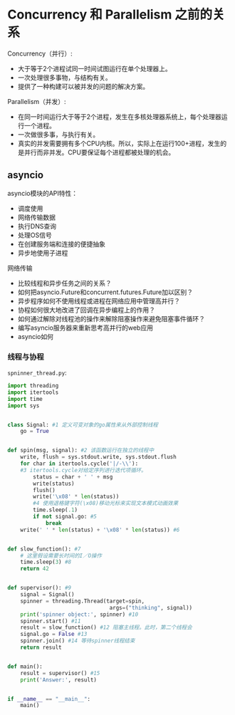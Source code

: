 # Concurrency 和 Parallelism 之前的关系

Concurrency（并行）:

- 大于等于2个进程试同一时间试图运行在单个处理器上。
- 一次处理很多事物，与结构有关。
- 提供了一种构建可以被并发的问题的解决方案。

Parallelism（并发）:

- 在同一时间运行大于等于2个进程，发生在多核处理器系统上，每个处理器运行一个进程。
- 一次做很多事，与执行有关。
- 真实的并发需要拥有多个CPU内核。所以，实际上在运行100+进程，发生的是并行而非并发。CPU要保证每个进程都被处理的机会。

## asyncio

asyncio模块的API特性：

- 调度使用
- 网络传输数据
- 执行DNS查询
- 处理OS信号
- 在创建服务端和连接的便捷抽象
- 异步地使用子进程

网络传输

- 比较线程和异步任务之间的关系？
- 如何把asyncio.Future和concurrent.futures.Future加以区别？
- 异步程序如何不使用线程或进程在网络应用中管理高并行？
- 协程如何很大地改进了回调在异步编程上的作用？
- 如何通过解除对线程池的操作来解除阻塞操作来避免阻塞事件循环？
- 编写asyncio服务器来重新思考高并行的web应用
- asyncio如何

### 线程与协程

`spninner_thread.py`:

```python
import threading
import itertools
import time
import sys


class Signal: #1 定义可变对象的go属性来从外部控制线程
    go = True


def spin(msg, signal): #2 该函数运行在独立的线程中
    write, flush = sys.stdout.write, sys.stdout.flush
    for char in itertools.cycle('|/-\\'):
    #3 itertools.cycle对给定序列进行迭代项循环。
        status = char + ' ' + msg
        write(status)
        flush()
        write('\x08' * len(status)) 
        #4 使用退格键字符(\x08)移动光标来实现文本模式动画效果
        time.sleep(.1)
        if not signal.go: #5
            break
    write(' ' * len(status) + '\x08' * len(status)) #6


def slow_function(): #7
    # 这里假设需要长时间的I／O操作
    time.sleep(3) #8
    return 42


def supervisor(): #9
    signal = Signal()
    spinner = threading.Thread(target=spin,
                                args=("thinking", signal))
    print('spinner object:', spinner) #10
    spinner.start() #11
    result = slow_function() #12 阻塞主线程。此时，第二个线程会
    signal.go = False #13
    spinner.join() #14 等待spinner线程结束
    return result


def main():
    result = supervisor() #15
    print('Answer:', result)


if __name__ == "__main__":
    main()
``` 



